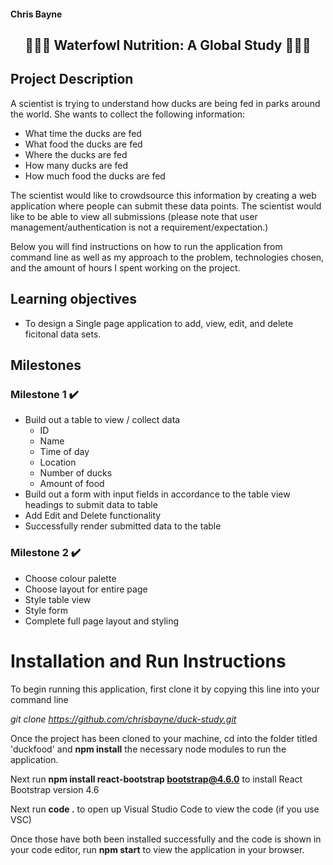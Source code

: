 #### Chris Bayne

<div align="center">

## :duck::duck::duck: Waterfowl Nutrition: A Global Study :duck::duck::duck:

</div>

## Project Description
A scientist is trying to understand how ducks are being fed in parks around the world. She wants to collect the following information:

- What time the ducks are fed
- What food the ducks are fed
- Where the ducks are fed
- How many ducks are fed
- How much food the ducks are fed

The scientist would like to crowdsource this information by creating a web application where
people can submit these data points. The scientist would like to be able to view all submissions
(please note that user management/authentication is not a requirement/expectation.)

Below you will find instructions on how to run the application from command line as well as my approach to the problem, technologies chosen,
and the amount of hours I spent working on the project.

## Learning objectives
- To design a Single page application to add, view, edit, and delete ficitonal data sets.

## Milestones
### Milestone 1 ✔️
- Build out a table to view / collect data
    - ID
    - Name
    - Time of day
    - Location
    - Number of ducks
    - Amount of food
- Build out a form with input fields in accordance to the table view headings to submit data to table
- Add Edit and Delete functionality
- Successfully render submitted data to the table

### Milestone 2 ✔️
- Choose colour palette
- Choose layout for entire page 
- Style table view
- Style form
- Complete full page layout and styling


# Installation and Run Instructions

To begin running this application, first clone it by copying this line into your command line

<i>git clone https://github.com/chrisbayne/duck-study.git</i>

Once the project has been cloned to your machine, cd into the folder titled 'duckfood' and <b>npm install</b> the necessary node modules to run the application.

Next run <b>npm install react-bootstrap bootstrap@4.6.0</b> to install React Bootstrap version 4.6

Next run <b>code .</b> to open up Visual Studio Code to view the code (if you use VSC)

Once those have both been installed successfully and the code is shown in your code editor, run <b>npm start</b> to view the application in your browser.
